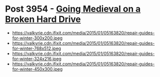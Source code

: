 # Post 3954 - [Going Medieval on a Broken Hard Drive](https://www.ifixit.com/News/3954/going-medieval-on-a-broken-hard-drive)

- https://valkyrie.cdn.ifixit.com/media/2015/01/05163820/repair-guides-for-winter-300x200.jpeg
- https://valkyrie.cdn.ifixit.com/media/2015/01/05163820/repair-guides-for-winter-768x512.jpeg
- https://valkyrie.cdn.ifixit.com/media/2015/01/05163820/repair-guides-for-winter-324x216.jpeg
- https://valkyrie.cdn.ifixit.com/media/2015/01/05163820/repair-guides-for-winter-450x300.jpeg
